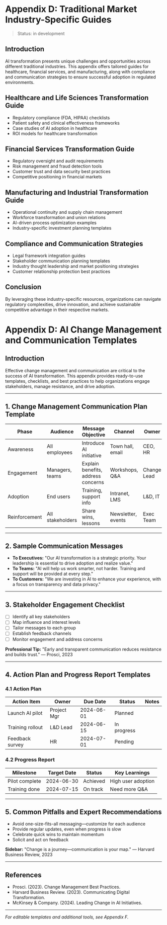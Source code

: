 # Appendix D: Traditional Market Industry-Specific Guides

> Status: in development

## Introduction

AI transformation presents unique challenges and opportunities across different traditional industries. This appendix offers tailored guides for healthcare, financial services, and manufacturing, along with compliance and communication strategies to ensure successful adoption in regulated environments.

## Healthcare and Life Sciences Transformation Guide
- Regulatory compliance (FDA, HIPAA) checklists
- Patient safety and clinical effectiveness frameworks
- Case studies of AI adoption in healthcare
- ROI models for healthcare transformation

## Financial Services Transformation Guide
- Regulatory oversight and audit requirements
- Risk management and fraud detection tools
- Customer trust and data security best practices
- Competitive positioning in financial markets

## Manufacturing and Industrial Transformation Guide
- Operational continuity and supply chain management
- Workforce transformation and union relations
- AI-driven process optimization examples
- Industry-specific investment planning templates

## Compliance and Communication Strategies
- Legal framework integration guides
- Stakeholder communication planning templates
- Industry thought leadership and market positioning strategies
- Customer relationship protection best practices

## Conclusion

By leveraging these industry-specific resources, organizations can navigate regulatory complexities, drive innovation, and achieve sustainable competitive advantage in their respective markets.

# Appendix D: AI Change Management and Communication Templates

## Introduction

Effective change management and communication are critical to the success of AI transformation. This appendix provides ready-to-use templates, checklists, and best practices to help organizations engage stakeholders, manage resistance, and drive adoption.

---

## 1. Change Management Communication Plan Template
| Phase           | Audience         | Message Objective         | Channel         | Owner         | Timing         |
|-----------------|------------------|--------------------------|-----------------|--------------|---------------|
| Awareness       | All employees    | Introduce AI initiative  | Town hall, email| CEO, HR       | Month 1        |
| Engagement      | Managers, teams  | Explain benefits, address concerns | Workshops, Q&A | Change Lead   | Month 2        |
| Adoption        | End users        | Training, support info   | Intranet, LMS   | L&D, IT       | Month 3        |
| Reinforcement   | All stakeholders | Share wins, lessons      | Newsletter, events | Exec Team  | Ongoing        |

---

## 2. Sample Communication Messages
- **To Executives:**
  "Our AI transformation is a strategic priority. Your leadership is essential to drive adoption and realize value."
- **To Teams:**
  "AI will help us work smarter, not harder. Training and support will be provided at every step."
- **To Customers:**
  "We are investing in AI to enhance your experience, with a focus on transparency and data privacy."

---

## 3. Stakeholder Engagement Checklist
- [ ] Identify all key stakeholders
- [ ] Map influence and interest levels
- [ ] Tailor messages to each group
- [ ] Establish feedback channels
- [ ] Monitor engagement and address concerns

**Professional Tip:** "Early and transparent communication reduces resistance and builds trust." — Prosci, 2023

---

## 4. Action Plan and Progress Report Templates
### 4.1 Action Plan
| Action Item     | Owner     | Due Date   | Status   | Notes         |
|-----------------|-----------|------------|----------|---------------|
| Launch AI pilot | Project Mgr| 2024-06-01 | Planned  |               |
| Training rollout| L&D Lead  | 2024-06-15 | In progress|              |
| Feedback survey | HR        | 2024-07-01 | Pending  |               |

### 4.2 Progress Report
| Milestone       | Target Date | Status     | Key Learnings      |
|-----------------|-------------|------------|--------------------|
| Pilot complete  | 2024-06-30  | Achieved   | High user adoption |
| Training done   | 2024-07-15  | On track   | Need more Q&A      |

---

## 5. Common Pitfalls and Expert Recommendations
- Avoid one-size-fits-all messaging—customize for each audience
- Provide regular updates, even when progress is slow
- Celebrate quick wins to maintain momentum
- Solicit and act on feedback

**Sidebar:** "Change is a journey—communication is your map." — Harvard Business Review, 2023

---

## References
- Prosci. (2023). Change Management Best Practices.
- Harvard Business Review. (2023). Communicating Digital Transformation.
- McKinsey & Company. (2024). Leading Change in AI Initiatives.

---

*For editable templates and additional tools, see Appendix F.* 